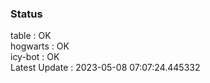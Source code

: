 ### Status


table : OK  
hogwarts : OK  
icy-bot : OK  
Latest Update : 2023-05-08 07:07:24.445332
